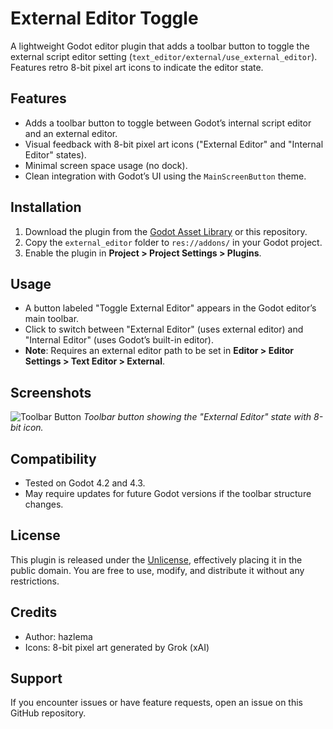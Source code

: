 # External Editor Toggle

A lightweight Godot editor plugin that adds a toolbar button to toggle the external script editor setting (`text_editor/external/use_external_editor`). Features retro 8-bit pixel art icons to indicate the editor state.

## Features
- Adds a toolbar button to toggle between Godot’s internal script editor and an external editor.
- Visual feedback with 8-bit pixel art icons ("External Editor" and "Internal Editor" states).
- Minimal screen space usage (no dock).
- Clean integration with Godot’s UI using the `MainScreenButton` theme.

## Installation
1. Download the plugin from the [Godot Asset Library](https://godotengine.org/asset-library/asset) or this repository.
2. Copy the `external_editor` folder to `res://addons/` in your Godot project.
3. Enable the plugin in **Project > Project Settings > Plugins**.

## Usage
- A button labeled "Toggle External Editor" appears in the Godot editor’s main toolbar.
- Click to switch between "External Editor" (uses external editor) and "Internal Editor" (uses Godot’s built-in editor).
- **Note**: Requires an external editor path to be set in **Editor > Editor Settings > Text Editor > External**.

## Screenshots
![Toolbar Button](screenshots/toolbar-button.png)
*Toolbar button showing the "External Editor" state with 8-bit icon.*

## Compatibility
- Tested on Godot 4.2 and 4.3.
- May require updates for future Godot versions if the toolbar structure changes.

## License
This plugin is released under the [Unlicense](https://unlicense.org/), effectively placing it in the public domain. You are free to use, modify, and distribute it without any restrictions.

## Credits
- Author: hazlema
- Icons: 8-bit pixel art generated by Grok (xAI)

## Support
If you encounter issues or have feature requests, open an issue on this GitHub repository.
